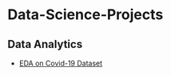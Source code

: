# Data-Science-Projects
## Data Analytics
- [EDA on Covid-19 Dataset](Data-Analytics-Project/covid19.ipynb)